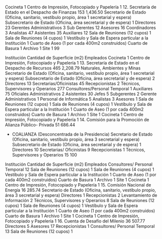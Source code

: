 Cocineta 1
Centro de Impresión, Fotocopiado y Papelería 1
12. Secretaría de Estado en el Despacho de Finanzas 153 1,436.50
Secretario de Estado (Oficina, sanitario, vestíbulo propio, área 1
secretarial y espera)
Subsecretario de Estado (Oficina, área secretarial y de espera) 1
Directores 23
Gerentes Administrativos 3
Sub Gerentes 12
Asesores 16
Coordinadores 3
Analistas 47
Asistentes 35
Auxiliares 12
Sala de Reuniones (12 cupos) 1
Sala de Reuniones (4 cupos) 1
Vestíbulo y Sala de Espera particular a la Institución 1
Cuarto de Aseo (1 por cada 400m2 construidos)
Cuarto de Basura 1
Archivo 1
Site 1
99

Institución Cantidad de Superficie (m2)
Empleados
Cocineta 1
Centro de Impresión, Fotocopiado y Papelería 1
13. Secretaría de Estado en el Despacho de Recursos 465 2,208.79
Naturales, Ambientes y Minas
Secretario de Estado (Oficina, sanitario, vestíbulo propio, área 1
secretarial y espera)
Subsecretario de Estado (Oficina, área secretarial y de espera) 2
Directores 13
Secretarias/Oficinistas 45
Recepcionistas 2
Técnicos, Supervisores y Operarios 277
Consultores/Personal Temporal 1
Auxiliares 75
Oficiales Administrativos 2
Asistentes 30
Jefes 5
Subgerentes 2
Gerente Administrativos 1
Personal de Informática 5
Analistas 3
Asesores 1
Sala de Reuniones (12 cupos) 1
Sala de Reuniones (4 cupos) 1
Vestíbulo y Sala de Espera particular a la Institución 1
Cuarto de Aseo (1 por cada 400m2 construidos)
Cuarto de Basura 1
Archivo 1
Site 1
Cocineta 1
Centro de Impresión, Fotocopiado y Papelería 1
14. Comisión para la Promoción de Alianza Público- Privada 51 686.44
- COALIANZA (Desconcentrada de la Presidencia)
Secretario de Estado (Oficina, sanitario, vestíbulo propio, área 3
secretarial y espera)
Subsecretario de Estado (Oficina, área secretarial y de espera) 1
Directores 10
Secretarias/ Oficinistas 9
Recepcionistas 1
Técnicos, Supervisores y Operarios 15
100

Institución Cantidad de Superficie (m2)
Empleados
Consultores/ Personal Temporal 12
Sala de Reuniones (12 cupos) 1
Sala de Reuniones (4 cupos) 1
Vestíbulo y Sala de Espera particular a la Institución 1
Cuarto de Aseo (1 por cada 400m2 construidos)
Cuarto de Basura 1
Archivo 1
Site 1
Cocineta 1
Centro de Impresión, Fotocopiado y Papelería 1
15. Comisión Nacional de Energía 16 285.74
Secretario de Estado (Oficina, sanitario, vestíbulo propio, área 3
secretarial y espera)
Directores 1
Recepcionistas 2
Levantamiento de Información 2
Técnicos, Supervisores y Operarios 8
Sala de Reuniones (12 cupos) 1
Sala de Reuniones (4 cupos) 1
Vestíbulo y Sala de Espera particular a la Institución 1
Cuarto de Aseo (1 por cada 400m2 construidos)
Cuarto de Basura 1
Archivo 1
Site 1
Cocineta 1
Centro de Impresión, Fotocopiado y Papelería 1
16. Cuenta de Desafío del Milenio 36 507.77
Directores 5
Asesores 17
Recepcionistas 1
Consultores/ Personal Temporal 13
Sala de Reuniones (12 cupos) 1
